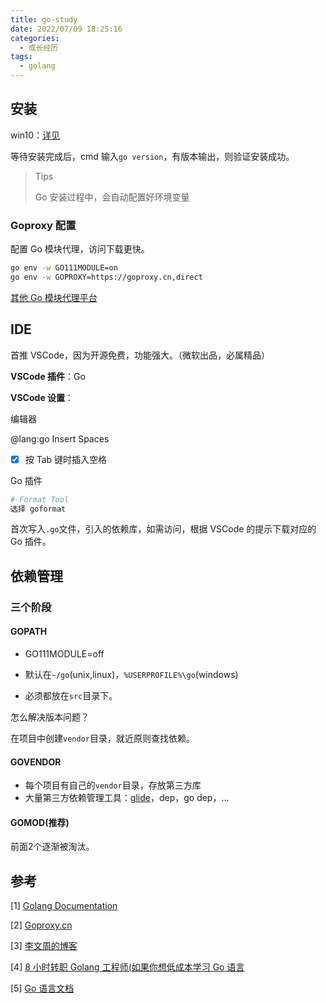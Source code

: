 ```yaml
---
title: go-study
date: 2022/07/09 18:25:16
categories:
  - 成长经历
tags:
  - golang
---
```


## 安装

win10：[详见](https://golang.google.cn/dl/)

等待安装完成后，cmd 输入`go version`，有版本输出，则验证安装成功。

> Tips
>
> Go 安装过程中，会自动配置好环境变量

### Goproxy 配置

配置 Go 模块代理，访问下载更快。

```sh
go env -w GO111MODULE=on
go env -w GOPROXY=https://goproxy.cn,direct
```

[其他 Go 模块代理平台](https://goproxy.io/zh/)

## IDE

首推 VSCode，因为开源免费，功能强大。（微软出品，必属精品）

**VSCode 插件**：Go

**VSCode 设置**：

编辑器

@lang:go Insert Spaces

- [x] 按 Tab 键时插入空格

Go 插件

```sh
# Format Tool
选择 goformat
```

首次写入`.go`文件，引入的依赖库，如需访问，根据 VSCode 的提示下载对应的 Go 插件。

## 依赖管理

### 三个阶段

#### GOPATH

- GO111MODULE=off

- 默认在`~/go`(unix,linux)，`%USERPROFILE%\go`(windows)

- 必须都放在`src`目录下。

怎么解决版本问题？

在项目中创建`vendor`目录，就近原则查找依赖。

#### GOVENDOR

- 每个项目有自己的`vendor`目录，存放第三方库
- 大量第三方依赖管理工具：[glide](https://github.com/Masterminds/glide)，dep，go dep，...

#### GOMOD(推荐)

前面2个逐渐被淘汰。

## 参考

[1] [Golang Documentation](https://golang.google.cn/doc/)

[2] [Goproxy.cn](https://goproxy.cn/)

[3] [李文周的博客](https://www.liwenzhou.com/posts/Go/golang-menu/)

[4] [8 小时转职 Golang 工程师(如果你想低成本学习 Go 语言](https://www.bilibili.com/video/BV1gf4y1r79E?from=search&seid=14989564876573827402&spm_id_from=333.337.0.0)

[5] [Go 语言文档](https://www.topgoer.com/)
